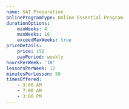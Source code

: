 ```yaml
---
name: SAT Preparation
onlineProgramType: Online Essential Program
durationOptions:
    minWeeks: 4
    maxWeeks: 16
    exceedMaxWeeks: true
priceDetails:
    price: 150
    payPeriod: weekly
hoursPerWeek: '10'
lessonsPerWeek: 12
minutesPerLesson: 50
timesOffered:
    - 3:00 AM
    - 7:00 AM
    - 3:00 PM
---
```

